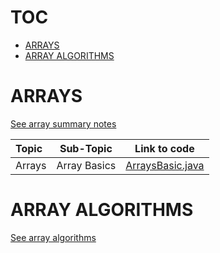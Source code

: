 
# TOC

- [ARRAYS](#ARRAYS)
- [ARRAY ALGORITHMS](#ARRAY-ALGORITHMS)

# ARRAYS
[See array summary notes](ARRAYS.md)

Topic | Sub-Topic | Link to code 
:-- | :--: | :--: 
Arrays | Array Basics | [ArraysBasic.java](ArraysBasic.java)

# ARRAY ALGORITHMS
[See array algorithms](./ALGORITHMS/ALGORITHMS.md)


